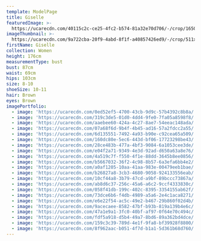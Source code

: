 ```yaml
---
template: ModelPage
title: Giselle
featuredImage: >-
  https://ucarecdn.com/40115c2c-ce25-4fc2-b574-81a32e70d706/-/crop/1650x907/0,0/-/preview/
imageThumbnail: >-
  https://ucarecdn.com/9a722cba-20f9-4abd-8f1f-a40857426ed9/-/crop/511x698/133,50/-/preview/
firstName: Giselle
collection: Women
height: 176cm
measurementType: bust
bust: 87cm
waist: 69cm
hips: 103cm
size: 8-10
shoeSize: 10-11
hair: Brown
eyes: Brown
imagePortfolio:
  - image: 'https://ucarecdn.com/0ed52ef5-4700-43cb-9d9c-57b4392c8b8a/'
  - image: 'https://ucarecdn.com/319c3de5-01d0-4dd4-9fe0-7fa05a8598f8/'
  - image: 'https://ucarecdn.com/aaebee60-424a-4c27-8ae7-54eeac148ada/'
  - image: 'https://ucarecdn.com/07a68f6d-9b4f-4b45-ad16-57a2fdcc2a55/'
  - image: 'https://ucarecdn.com/6d135551-7492-4a93-b90e-c92cea65a509/'
  - image: 'https://ucarecdn.com/160dc80e-5ec6-443d-bf06-17723298be43/'
  - image: 'https://ucarecdn.com/28ce483b-477a-4bf3-9084-6a1053cee3de/'
  - image: 'https://ucarecdn.com/e04f2a71-9349-4e3d-92ad-d650a63a8e76/'
  - image: 'https://ucarecdn.com/4a519c7f-f550-4f1e-88dd-3645b8ee0856/'
  - image: 'https://ucarecdn.com/b5667032-36f2-4c98-8b57-6a3efa6bb4e2/'
  - image: 'https://ucarecdn.com/a0af1205-10aa-41aa-983e-00479eeb1bae/'
  - image: 'https://ucarecdn.com/b26827a8-3cb3-4680-9058-924133556eab/'
  - image: 'https://ucarecdn.com/10cf44a8-3b79-47cd-a9bf-89bccc73867a/'
  - image: 'https://ucarecdn.com/ab8d6c37-256c-45a6-a6c2-9ccf4333830c/'
  - image: 'https://ucarecdn.com/058f41db-199c-402c-8395-3354155ab62f/'
  - image: 'https://ucarecdn.com/73dce6b6-f4db-4989-a5a6-2e4c1aca8271/'
  - image: 'https://ucarecdn.com/e6e22f54-ac5c-49e2-b467-29b860f02d4b/'
  - image: 'https://ucarecdn.com/9acecaee-8582-47bf-b93b-819a139b4e6c/'
  - image: 'https://ucarecdn.com/47a1e9a1-3fc0-40bf-af97-0f64e70c494c/'
  - image: 'https://ucarecdn.com/fdf5a918-d5b4-49a7-8bd6-89a362bd4dce/'
  - image: 'https://ucarecdn.com/159c3c39-789d-4e1f-9fa8-bf39928f8800/'
  - image: 'https://ucarecdn.com/8f962aac-b051-4f7d-b1a1-5d361b68d760/'
---
```



